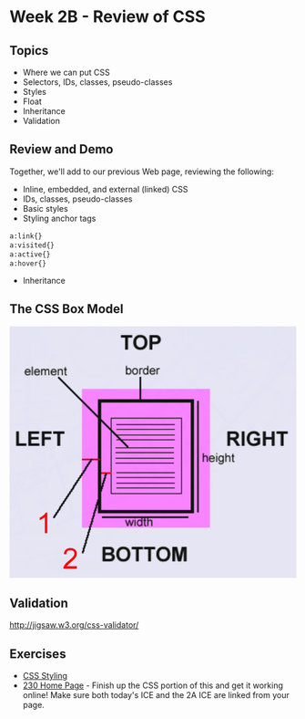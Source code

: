 # Week 2B - Review of CSS

## Topics
- Where we can put CSS
- Selectors, IDs, classes, pseudo-classes
- Styles
- Float
- Inheritance
- Validation

## Review and Demo
Together, we'll add to our previous Web page, reviewing the following:
- Inline, embedded, and external (linked) CSS
- IDs, classes, pseudo-classes
- Basic styles
- Styling anchor tags
```
a:link{}
a:visited{}
a:active{}
a:hover{}
```
- Inheritance

## The CSS Box Model
![BoxModel](../other-files/BoxModel.png)

## Validation
http://jigsaw.w3.org/css-validator/

## Exercises
- [CSS Styling](../exercises/ICE2B.zip)
- [230 Home Page](../exercises/2A_230-home-page.md) - Finish up the CSS portion of this and get it working online! Make sure both today's ICE and the 2A ICE are linked from your page.
